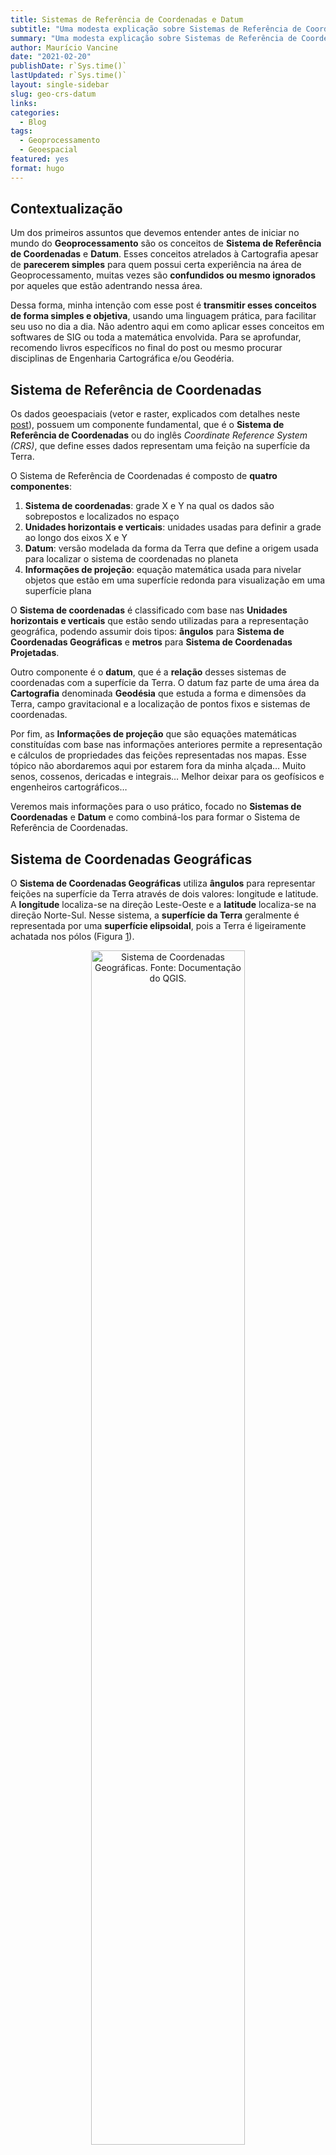 ```yaml
---
title: Sistemas de Referência de Coordenadas e Datum
subtitle: "Uma modesta explicação sobre Sistemas de Referência de Coordenadas e Datum"
summary: "Uma modesta explicação sobre Sistemas de Referência de Coordenadas e Datum"
author: Maurício Vancine
date: "2021-02-20"
publishDate: r`Sys.time()` 
lastUpdated: r`Sys.time()`
layout: single-sidebar
slug: geo-crs-datum
links:
categories:
  - Blog
tags:
  - Geoprocessamento
  - Geoespacial
featured: yes
format: hugo
---
```


<link href="{{< blogdown/postref >}}index_files/vembedr/css/vembedr.css" rel="stylesheet" />
<link href="{{< blogdown/postref >}}index_files/vembedr/css/vembedr.css" rel="stylesheet" />

## Contextualização

Um dos primeiros assuntos que devemos entender antes de iniciar no mundo do **Geoprocessamento** são os conceitos de **Sistema de Referência de Coordenadas** e **Datum**. Esses conceitos atrelados à Cartografia apesar de **parecerem simples** para quem possui certa experiência na área de Geoprocessamento, muitas vezes são **confundidos ou mesmo ignorados** por aqueles que estão adentrando nessa área.

Dessa forma, minha intenção com esse post é **transmitir esses conceitos de forma simples e objetiva**, usando uma linguagem prática, para facilitar seu uso no dia a dia. Não adentro aqui em como aplicar esses conceitos em softwares de SIG ou toda a matemática envolvida. Para se aprofundar, recomendo livros específicos no final do post ou mesmo procurar disciplinas de Engenharia Cartográfica e/ou Geodéria.

## Sistema de Referência de Coordenadas

Os dados geoespaciais (vetor e raster, explicados com detalhes neste [post](https://mauriciovancine.github.io/pt/post/geo-geospatial-data)), possuem um componente fundamental, que é o **Sistema de Referência de Coordenadas** ou do inglês *Coordinate Reference System (CRS)*, que define esses dados representam uma feição na superfície da Terra.

O Sistema de Referência de Coordenadas é composto de **quatro componentes**:

1.  **Sistema de coordenadas**: grade X e Y na qual os dados são sobrepostos e localizados no espaço
2.  **Unidades horizontais e verticais**: unidades usadas para definir a grade ao longo dos eixos X e Y
3.  **Datum**: versão modelada da forma da Terra que define a origem usada para localizar o sistema de coordenadas no planeta
4.  **Informações de projeção**: equação matemática usada para nivelar objetos que estão em uma superfície redonda para visualização em uma superfície plana

O **Sistema de coordenadas** é classificado com base nas **Unidades horizontais e verticais** que estão sendo utilizadas para a representação geográfica, podendo assumir dois tipos: **ângulos** para **Sistema de Coordenadas Geográficas** e **metros** para **Sistema de Coordenadas Projetadas**.

Outro componente é o **datum**, que é a **relação** desses sistemas de coordenadas com a superfície da Terra. O datum faz parte de uma área da **Cartografia** denominada **Geodésia** que estuda a forma e dimensões da Terra, campo gravitacional e a localização de pontos fixos e sistemas de coordenadas.

Por fim, as **Informações de projeção** que são equações matemáticas constituídas com base nas informações anteriores permite a representação e cálculos de propriedades das feições representadas nos mapas. Esse tópico não abordaremos aqui por estarem fora da minha alçada… Muito senos, cossenos, dericadas e integrais… Melhor deixar para os geofísicos e engenheiros cartográficos…

Veremos mais informações para o uso prático, focado no **Sistemas de Coordenadas** e **Datum** e como combiná-los para formar o Sistema de Referência de Coordenadas.

## Sistema de Coordenadas Geográficas

O **Sistema de Coordenadas Geográficas** utiliza **ângulos** para representar feições na superfície da Terra através de dois valores: longitude e latitude. A **longitude** localiza-se na direção Leste-Oeste e a **latitude** localiza-se na direção Norte-Sul. Nesse sistema, a **superfície da Terra** geralmente é representada por uma **superfície elipsoidal**, pois a Terra é ligeiramente achatada nos pólos (Figura <a href="#fig:fig-geo">1</a>).

<div class="figure" style="text-align: center">

<img src="img/geo_geographic.png" alt="Sistema de Coordenadas Geográficas. Fonte: Documentação do QGIS." width="70%" />
<p class="caption">
<span id="fig:fig-geo"></span>Figure 1: Sistema de Coordenadas Geográficas. Fonte: Documentação do QGIS.
</p>

</div>

## Sistema de Coordenadas Projetadas

O **Sistema de Coordenadas Projetadas** utiliza um **Sistema Cartesiano de Coordenadas** em uma **superfície plana**. Dessa forma, à partir de uma origem, traçam-se eixos X e Y, e uma unidade linear, como o **metro**, é utilizada para representar as feições.

Todos as **projeções** são feitas a partir de sistemas geográficos, convertendo uma **superfície tridimensional** em uma **superfície plana bidimensional**. Sendo assim, essa conversão trás consigo algum tipo de **distorção em relação à porção real**, podendo ser distorções em: 1. formas locais, 2. áreas, 3. distâncias, 4. flexão ou curvatura, 5. assimetria e 6. lacunas de continuidade. Dessa forma, um sistema de coordenadas projetadas pode preservar somente uma ou duas dessas propriedades.

Dois vídeos ajudam a entender melhor essas distorções:

**Todos os mapas do mundo são imperfeitos. Entenda as razões e as soluções para amenizar distorções**

<div class="vembedr" align="center">
<div>
<iframe src="https://www.youtube.com/embed/zUE5LOwFrvk" width="533" height="300" frameborder="0" allowfullscreen="" data-external="1"></iframe>
</div>
</div>

**Why all world maps are wrong**

<div class="vembedr" align="center">
<div>
<iframe src="https://www.youtube.com/embed/kIID5FDi2JQ" width="533" height="300" frameborder="0" allowfullscreen="" data-external="1"></iframe>
</div>
</div>

Existem **três grandes grupos** de projeções: planares, cônicos e cilíndricos (Figura <a href="#fig:fig-proj">2</a>).

<div class="figure" style="text-align: center">

<img src="img/geo_proj_families.jpg" alt="Sistema de Referência de Coordenadas Projetadas, dividido em três grupos: plana, cônica e cilíndrica. Fonte: Geographic Information System Basics." width="60%" />
<p class="caption">
<span id="fig:fig-proj"></span>Figure 2: Sistema de Referência de Coordenadas Projetadas, dividido em três grupos: plana, cônica e cilíndrica. Fonte: Geographic Information System Basics.
</p>

</div>

Na **projeção plana**, também denominada **Projeção Azimutal**, o mapeamento toca o globo em um ponto ou ao longo de uma linha de tangência, sendo normalmente usado no mapeamento de regiões polares, sendo a mais comum a **Projeção Azimutal Equidistante**, a mesma utilizada na bandeira da ONU (Figura <a href="#fig:fig-plana">3</a>).

<div class="figure" style="text-align: center">

<img src="img/geo_proj_plana.jpg" alt="Projeção plana. Fonte: Atlas Escolar IBGE." width="70%" />
<p class="caption">
<span id="fig:fig-plana"></span>Figure 3: Projeção plana. Fonte: Atlas Escolar IBGE.
</p>

</div>

Na **projeção cônica**, a superfície da Terra é projetada em um **cone** ao longo de uma linha ou duas linhas de tangência, de modo que as distorções são minimizadas ao longo das linhas e aumentam com a distância das mesmas, sendo portanto, mais adequada para mapear áreas de latitudes médias, tendo como exemplo mais conhecidos a **Projeção Cônica Equivalente de Albers** e a **Projeção Cônica Conforme de Lambert** (Figura <a href="#fig:fig-conica">4</a>).

<div class="figure" style="text-align: center">

<img src="img/geo_proj_conica.jpg" alt="Projeção cônica. Fonte: Atlas Escolar IBGE." width="100%" />
<p class="caption">
<span id="fig:fig-conica"></span>Figure 4: Projeção cônica. Fonte: Atlas Escolar IBGE.
</p>

</div>

Na **projeção cilíndrica**, a superfície da Terra é mapeada em um **cilindro**, sendo também criada tocando a superfície da Terra ao longo de uma ou duas linhas de tangência, sendo utilizada com mais frequência para mapear todo o globo, tendo como exemplo mais conhecido a **Projeção Universal Transversa de Mercator (UTM)**, **Projeção de Winkel Tripel** e **Projeção de Mollweide**(Figura <a href="#fig:fig-cilindrica">5</a>).

<div class="figure" style="text-align: center">

<img src="img/geo_proj_cilindrica.jpg" alt="Projeção cilíndrica. Fonte: Atlas Escolar IBGE." width="100%" />
<p class="caption">
<span id="fig:fig-cilindrica"></span>Figure 5: Projeção cilíndrica. Fonte: Atlas Escolar IBGE.
</p>

</div>

## Datum

Como dito anteriormente, o **datum** é a **relação** do sistema de coordenadas com a superfície da Terra. Ele representa o **ponto de intersecção** do elipsoide de referência com a superfície da Terra (geoide, a forma verdadeira da Terra), compensando as diferenças do campo gravitacional da Terra (Figura <a href="#fig:fig-datum">6</a>).

<div class="figure" style="text-align: center">

<img src="img/geo_datum_eli_geo.png" alt="Datum, Geoide, Esferoide e Elipsoide. Fonte: Ciência Hoje e Lapig." width="100%" />
<p class="caption">
<span id="fig:fig-datum"></span>Figure 6: Datum, Geoide, Esferoide e Elipsoide. Fonte: Ciência Hoje e Lapig.
</p>

</div>

Existem dois tipos de datum: geocêntrico e local (Figura <a href="#fig:fig-datum-geo-local">7</a>). Para um **datum geocêntrico**, como o **WGS84 - World Geodetic System 1984**, o centro do elipsoide é o centro de gravidade da Terra e a precisão das projeções não é otimizada para um local específico do globo. Já em um **datum local**, como o **SAD69 - South American Datum 1969**, o elipsoide de referência é deslocado para se alinhar com a superfície em um determinado local, como por exemplo, na América do Sul para o SAD69 (Figura <a href="#fig:fig-datum-geo-local">7</a>).

<div class="figure" style="text-align: center">

<img src="img/geo_datum_global_local.jpeg" alt="Datum global e datum local. Fonte: Aulas de Cartografia para Geoprocessamento do Programa de Pós-graduação em Computação, ênfase Geomática, UERJ." width="90%" />
<p class="caption">
<span id="fig:fig-datum-geo-local"></span>Figure 7: Datum global e datum local. Fonte: Aulas de Cartografia para Geoprocessamento do Programa de Pós-graduação em Computação, ênfase Geomática, UERJ.
</p>

</div>

No Brasil, desde 2015, o [Instituto Brasileiro de Geografia e Estatística (IBGE)](https://www.ibge.gov.br/) adotou utilizar o datum **SIRGAS2000 - Sistema de Referencia Geocéntrico para las Américas 2000** para todos os mapeamentos realizados no Brasil, um esforço conjunto para adotar o mesmo datum em toda a América. Mais sobre esse datum pode ser lido aqui: [SIRGAS2000](http://www.sirgas.org/pt/sirgas-realizations/sirgas2000/) (Figura <a href="#fig:fig-sirgas">8</a>)

<div class="figure" style="text-align: center">

<img src="img/geo_proj_sirgas2000.png" alt="Sistema de Referencia Geocéntrico para las Américas (SIRGAS). Fonte: SIRGAS" width="50%" />
<p class="caption">
<span id="fig:fig-sirgas"></span>Figure 8: Sistema de Referencia Geocéntrico para las Américas (SIRGAS). Fonte: SIRGAS
</p>

</div>

Comparando os **datum SAD69 e SIRGAS2000**, podemos notar uma **diferença de cerca de 65 metros**, que à depender do mapeamento pode fazer uma **grande diferença**, a exemplo da planta de uma casa ou a construção de uma ponte (Figura <a href="#fig:fig-datum-comp">9</a>)

<div class="figure" style="text-align: center">

<img src="img/geo_datum_sad_sirgas.jpg" alt="Discrepância entre um mesmo ponto em SAD69 e SIRGAS2000 em regiões urbanas. Fonte: 'SIRGAS 2000, quando iniciar a sua utilização?'" width="70%" />
<p class="caption">
<span id="fig:fig-datum-comp"></span>Figure 9: Discrepância entre um mesmo ponto em SAD69 e SIRGAS2000 em regiões urbanas. Fonte: ‘SIRGAS 2000, quando iniciar a sua utilização?’
</p>

</div>

## Uso na prática dos Sistemas de Referência de Coordenadas

Na prática, o **uso dos Sistemas de Referência de Coordenadas** é **relativamente simples**. Primeramente, devemos entender a diferença entre os Sistemas de Coordenadas Geográficas, Sistemas de Coordenadas Projetadas e Datum.

Uma vez entendido isso, podemos passar para o passo seguinte: definir qual o **melhor datum** para nossa região de interesse. E nesse passo, o IBGE já nos ajudou, devemos adotar sempre que possível o Datum SIRGAS2000, salvo raras exceções mais específicas que não adentraremos aqui. Além disso, há uma aproximação com o datum WGS84, facilitando a conversão de datum.

Por fim, devemos **escolher se usaremos Coordenadas Geográfica ou Projetadas**. Isso vai depender muito dos **objetivos do nosso mapeamento**. Se não faremos cálculos de áreas, ângulos ou distâncias, e estamos interessados em **representar nossos dados** da melhor forma possível, não há motivos para não escolher Coordenadas Geográficas. Logo, nosso Sistemas de Referência de Coordenadas ficaria dessa forma: **Coordenadas Geográficas com Datum SIRGAS2000 ou WGS84**. Essas coordendas geográficas podem ainda ser representadas em graus, minutos e segundos, ou em graus decimais.

- 23°23’23”S 42°42’42”O; WGS 84
- 23°23’23”S 42°42’42”O; SIRGAS 2000
- -23.38972, -42.71167; WGS 84

Agora, se o **objetivo do mapeamento** é o **cálculo de áreas, distâncias ou formas**, devemos usar **Coordenadas Projetadas**, pois as unidades são em metros. Mas aqui começa a complicação. Pela minha experiência prática, a primeira coisa a se considerar é a escala: se for uma escala local, podemos começar pelo uso do UTM, principalmente se todos os dados caem na mesma zona. Logo, nosso Sistemas de Referência de Coordenadas ficaria dessa forma: **Coordenadas Projetadas UTM (zona) com Datum SIRGAS2000 ou WGS84**, com coordenadas sempre representadas em metros.

- 23K 733876E, 7411482S; WGS 84
- 23K 733876E, 7411482S; SIRGAS 2000

Entretanto, se partimos para **escala regionais** (continente) ou **globais** (todo o mundo), devemos considerar projeções cônicas e/ou cilíndricas, repectivamente, além de observar as distorsões em área, distâncias ou formas, que ficam muito maiores a depender das que escolhemos. Basicamente existem três tipos de projeções: **1) conforme** (não deforma ângulo)s, **2) equivalente** (não altera áresas, e **3) equidistante** (não deforma distâncias), e principalmente, quando nos afastamos das **linhas linhas de tangência** dessas projeções.

## Códigos para os Sistemas de Referência de Coordenadas

Por fim, algo que ajuda a simplicar esses conceitos são o código numérico `epsg` e código em texto `proj4string`. O código EPSG (*European Petroleum Survey Group*) é uma sequência de numérica curta, referindo-se apenas a um CRS. O site [epsg.io](http://epsg.io/) permite consultar diversas informações sobre um código, como procurar por um número do código, representação de mapas e fazer transformações de CRSs (Figura <a href="#fig:fig-epsg">10</a>).

Já o código em texto `proj4string` permite mais flexibilidade para especificar diferentes parâmetros, como o tipo de projeção, datum e elipsóide. Dessa forma, é possível especificar muitas projeções, ou mesmo modificar as projeções existentes, tornando a representação `proj4string` mais complexa e flexível.

Além disso, ainda é possível consultar uma extensa lista de CRSs no site [spatialreference.org](https://spatialreference.org/), que fornece descrições em diversis formatos, baseados em **GDAL** e **Proj.4**. Essa abordagem permite consultar uma URL que pode produzir uma referência espacial em um formato que um software SIG pode utilizar como referência.

<div class="figure" style="text-align: center">

<img src="img/geo_epsg.png" alt="Site epsg.io com códigos EPSG. Fonte: epsg.io." width="150%" />
<p class="caption">
<span id="fig:fig-epsg"></span>Figure 10: Site epsg.io com códigos EPSG. Fonte: epsg.io.
</p>

</div>

Vale também se aprofundar no [PROJ](https://proj.org/index.html), que é um software de transformação de coordenadas. Há diversas projeções, com mais detalhamentos.

## Para se aprofundar

Aqui ofereço apenas os conceitos básicos e bem superficiais, de forma prática. Para se aprofundar no tema, sugiro a leitura dos livros listados abaixo.

- Lapaine, M., & Usery, E. L. (Eds.). (2017). [Choosing a map projection](https://www.springer.com/gp/book/9783319518343). Springer International Publishing.

- Oliveira, C. D. (1993). [Curso de cartografia moderna](https://biblioteca.ibge.gov.br/visualizacao/livros/liv81158.pdf). IBGE.

- Nogueira, R. E. (2008). Cartografia: representação, comunicação e visualização de dados espaciais. Ed. UFSC.

- Duarte, P. A. (2002). Fundamentos de cartografia. Ed. UFSC.

Fonte da imagem: [Sara Riaño/Unsplash](https://unsplash.com/pt-br/fotografias/foto-de-foco-seletivo-do-globo-de-mesa-qoKTJo2zpRs).

